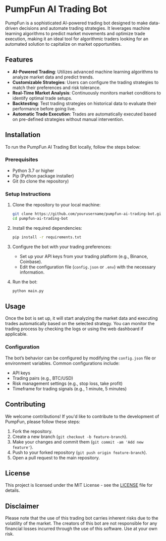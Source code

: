 # PumpFun AI Trading Bot

PumpFun is a sophisticated AI-powered trading bot designed to make data-driven decisions and automate trading strategies. It leverages machine learning algorithms to predict market movements and optimize trade execution, making it an ideal tool for algorithmic traders looking for an automated solution to capitalize on market opportunities.

## Features

- **AI-Powered Trading**: Utilizes advanced machine learning algorithms to analyze market data and predict trends.
- **Customizable Strategies**: Users can configure the trading strategies to match their preferences and risk tolerance.
- **Real-Time Market Analysis**: Continuously monitors market conditions to identify optimal trade setups.
- **Backtesting**: Test trading strategies on historical data to evaluate their performance before going live.
- **Automatic Trade Execution**: Trades are automatically executed based on pre-defined strategies without manual intervention.

## Installation

To run the PumpFun AI Trading Bot locally, follow the steps below:

### Prerequisites

- Python 3.7 or higher
- Pip (Python package installer)
- Git (to clone the repository)

### Setup Instructions

1. Clone the repository to your local machine:

    ```bash
    git clone https://github.com/yourusername/pumpfun-ai-trading-bot.git
    cd pumpfun-ai-trading-bot
    ```

2. Install the required dependencies:

    ```bash
    pip install -r requirements.txt
    ```

3. Configure the bot with your trading preferences:

    - Set up your API keys from your trading platform (e.g., Binance, Coinbase).
    - Edit the configuration file (`config.json` or `.env`) with the necessary information.

4. Run the bot:

    ```bash
    python main.py
    ```

## Usage

Once the bot is set up, it will start analyzing the market data and executing trades automatically based on the selected strategy. You can monitor the trading process by checking the logs or using the web dashboard if applicable.

### Configuration

The bot’s behavior can be configured by modifying the `config.json` file or environment variables. Common configurations include:

- API keys
- Trading pairs (e.g., BTC/USD)
- Risk management settings (e.g., stop loss, take profit)
- Timeframe for trading signals (e.g., 1 minute, 5 minutes)

## Contributing

We welcome contributions! If you'd like to contribute to the development of PumpFun, please follow these steps:

1. Fork the repository.
2. Create a new branch (`git checkout -b feature-branch`).
3. Make your changes and commit them (`git commit -am 'Add new feature'`).
4. Push to your forked repository (`git push origin feature-branch`).
5. Open a pull request to the main repository.

## License

This project is licensed under the MIT License - see the [LICENSE](LICENSE) file for details.

## Disclaimer

Please note that the use of this trading bot carries inherent risks due to the volatility of the market. The creators of this bot are not responsible for any financial losses incurred through the use of this software. Use at your own risk.
